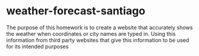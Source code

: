 # weather-forecast-santiago
The purpose of this homework is to create a website that accurately shows the weather when coordinates or city names are typed in. Using this information from third party websites that give this information to be used for its intended purposes